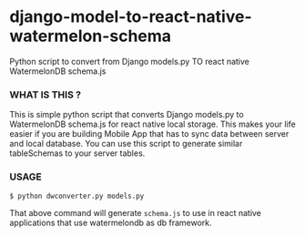 # django-model-to-react-native-watermelon-schema
Python script to convert  from  Django models.py  TO  react native WatermelonDB schema.js

### WHAT IS THIS ? ###
This is simple python script that converts Django models.py to WatermelonDB schema.js for react native local storage. This makes your life easier if you are building Mobile App that has to sync data between server and local database. You can use this script to generate similar tableSchemas to your server tables. 

### USAGE ###

`$ python dwconverter.py models.py`

That above command will generate `schema.js` to use in react native applications that use watermelondb as db framework. 

